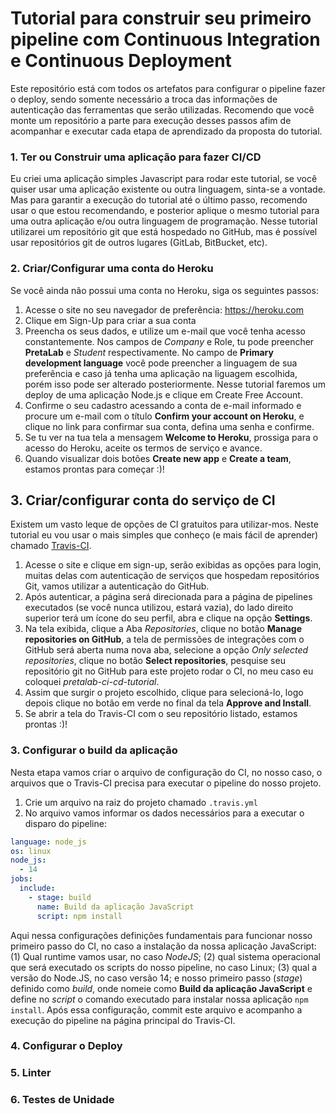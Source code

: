 # Tutorial para construir seu primeiro pipeline com Continuous Integration e Continuous Deployment

Este repositório está com todos os artefatos para configurar o pipeline fazer o deploy, sendo somente necessário a troca das informações de autenticação das ferramentas que serão utilizadas. Recomendo que você monte um repositório a parte para execução desses passos afim de acompanhar e executar cada etapa de aprendizado da proposta do tutorial.
### 1. Ter ou Construir uma aplicação para fazer CI/CD
Eu criei uma aplicação simples Javascript para rodar este tutorial, se você quiser usar uma aplicação existente ou outra linguagem, sinta-se a vontade. Mas para garantir a execução do tutorial até o último passo, recomendo usar o que estou recomendando, e posterior aplique o mesmo tutorial para uma outra aplicação e/ou outra linguagem de programação.
Nesse tutorial utilizarei um repositório git que está hospedado no GitHub, mas é possível usar repositórios git de outros lugares (GitLab, BitBucket, etc).

### 2. Criar/Configurar uma conta do Heroku

Se você ainda não possui uma conta no Heroku, siga os seguintes passos:

1. Acesse o site no seu navegador de preferência: https://heroku.com
2. Clique em Sign-Up para criar a sua conta
3. Preencha os seus dados, e utilize um e-mail que você tenha acesso constantemente. Nos campos de _Company_ e Role, tu pode preencher __PretaLab__ e _Student_ respectivamente. No campo de __Primary development language__ você pode preencher a linguagem de sua preferência e caso já tenha uma aplicação na liguagem escolhida, porém isso pode ser alterado posteriormente. Nesse tutorial faremos um deploy de uma aplicação Node.js e clique em Create Free Account.
4. Confirme o seu cadastro acessando a conta de e-mail informado e procure um e-mail com o título __Confirm your account on Heroku__, e clique no link para confirmar sua conta, defina uma senha e confirme.
5. Se tu ver na tua tela a mensagem __Welcome to Heroku__, prossiga para o acesso do Heroku, aceite os termos de serviço e avance.
6. Quando visualizar dois botões __Create new app__ e __Create a team__, estamos prontas para começar :)!

## 3. Criar/configurar conta do serviço de CI

Existem um vasto leque de opções de CI gratuitos para utilizar-mos. Neste tutorial eu vou usar o mais simples que conheço (e mais fácil de aprender) chamado [Travis-CI](https://www.travis-ci.com/).

1. Acesse o site e clique em sign-up, serão exibidas as opções para login, muitas delas com autenticação de serviços que hospedam repositórios Git, vamos utilizar a autenticação do GitHub.
2. Após autenticar, a página será direcionada para a página de pipelines executados (se você nunca utilizou, estará vazia), do lado direito superior terá um ícone do seu perfil, abra e clique na opção __Settings__.
3. Na tela exibida, clique a Aba _Repositories_, clique no botão __Manage repositories on GitHub__, a tela de permissões de integrações com o GitHub será aberta numa nova aba, selecione a opção _Only selected repositories_, clique no botão __Select repositories__, pesquise seu repositório git no GitHub para este projeto rodar o CI, no meu caso eu coloquei _pretalab-ci-cd-tutorial_.
4. Assim que surgir o projeto escolhido, clique para selecioná-lo, logo depois clique no botão em verde no final da tela __Approve and Install__.
5. Se abrir a tela do Travis-CI com o seu repositório listado, estamos prontas :)!

### 3. Configurar o build da aplicação

Nesta etapa vamos criar o arquivo de configuração do CI, no nosso caso, o arquivos que o Travis-CI precisa para executar o pipeline do nosso projeto.

1. Crie um arquivo na raiz do projeto chamado `.travis.yml`
2. No arquivo vamos informar os dados necessários para a executar o disparo do pipeline:

```yaml
language: node_js
os: linux
node_js:
  - 14
jobs:
  include:
    - stage: build
      name: Build da aplicação JavaScript
      script: npm install
```

Aqui nessa configurações definições fundamentais para funcionar nosso primeiro passo do CI, no caso a instalação da nossa aplicação JavaScript: (1) Qual runtime vamos usar, no caso _NodeJS_; (2) qual sistema operacional que será executado os scripts do nosso pipeline, no caso Linux; (3) qual a versão do Node.JS, no caso versão 14; e nosso primeiro passo (_stage_) definido como _build_, onde nomeie como __Build da aplicação JavaScript__ e define no _script_ o comando executado para instalar nossa aplicação `npm install`. Após essa configuração, commit este arquivo e acompanho a execução do pipeline na página principal do Travis-CI.

### 4. Configurar o Deploy

### 5. Linter

### 6. Testes de Unidade
